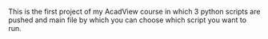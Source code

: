 This is the first project of my AcadView course
in which 3 python scripts are pushed and main file
by which you can choose which script you want to run.
